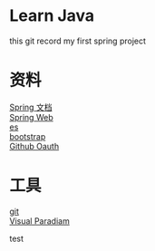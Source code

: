 # Learn Java
this git record my first spring project

# 资料
[Spring 文档](https://spring.io/guides)   
[Spring Web](https://spring.io/guides/gs/serving-web-content/)  
[es](https://elasticsearch.cn/)  
[bootstrap](https://elasticsearch.cn/)  
[Github Oauth](https://developer.github.com/apps/)  

# 工具
[git]()  
[Visual Paradiam]()  

test